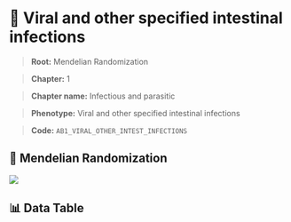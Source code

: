 # 🧪 Viral and other specified intestinal infections

> **Root:** Mendelian Randomization

> **Chapter:** 1  

> **Chapter name:** Infectious and parasitic

> **Phenotype:** Viral and other specified intestinal infections  

> **Code:** `AB1_VIRAL_OTHER_INTEST_INFECTIONS`

## 🧬 Mendelian Randomization  

<img src="/MR/Figures/Forward/AB1_VIRAL_OTHER_INTEST_INFECTIONS.png"/>

## 📊 Data Table

<CsvTableMRF src="/public/MR/Data/Forward/AB1_VIRAL_OTHER_INTEST_INFECTIONS.csv"/>
